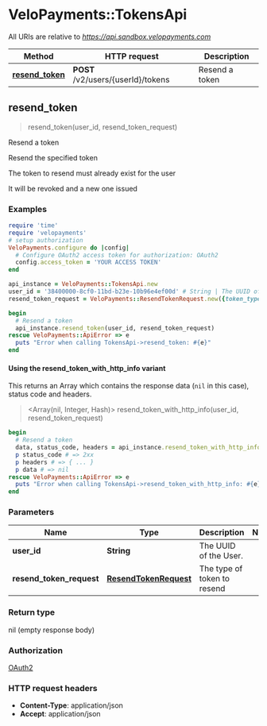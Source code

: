 # VeloPayments::TokensApi

All URIs are relative to *https://api.sandbox.velopayments.com*

| Method | HTTP request | Description |
| ------ | ------------ | ----------- |
| [**resend_token**](TokensApi.md#resend_token) | **POST** /v2/users/{userId}/tokens | Resend a token |


## resend_token

> resend_token(user_id, resend_token_request)

Resend a token

<p>Resend the specified token </p> <p>The token to resend must already exist for the user </p> <p>It will be revoked and a new one issued</p> 

### Examples

```ruby
require 'time'
require 'velopayments'
# setup authorization
VeloPayments.configure do |config|
  # Configure OAuth2 access token for authorization: OAuth2
  config.access_token = 'YOUR ACCESS TOKEN'
end

api_instance = VeloPayments::TokensApi.new
user_id = '38400000-8cf0-11bd-b23e-10b96e4ef00d' # String | The UUID of the User.
resend_token_request = VeloPayments::ResendTokenRequest.new({token_type: 'INVITE_MFA_USER'}) # ResendTokenRequest | The type of token to resend

begin
  # Resend a token
  api_instance.resend_token(user_id, resend_token_request)
rescue VeloPayments::ApiError => e
  puts "Error when calling TokensApi->resend_token: #{e}"
end
```

#### Using the resend_token_with_http_info variant

This returns an Array which contains the response data (`nil` in this case), status code and headers.

> <Array(nil, Integer, Hash)> resend_token_with_http_info(user_id, resend_token_request)

```ruby
begin
  # Resend a token
  data, status_code, headers = api_instance.resend_token_with_http_info(user_id, resend_token_request)
  p status_code # => 2xx
  p headers # => { ... }
  p data # => nil
rescue VeloPayments::ApiError => e
  puts "Error when calling TokensApi->resend_token_with_http_info: #{e}"
end
```

### Parameters

| Name | Type | Description | Notes |
| ---- | ---- | ----------- | ----- |
| **user_id** | **String** | The UUID of the User. |  |
| **resend_token_request** | [**ResendTokenRequest**](ResendTokenRequest.md) | The type of token to resend |  |

### Return type

nil (empty response body)

### Authorization

[OAuth2](../README.md#OAuth2)

### HTTP request headers

- **Content-Type**: application/json
- **Accept**: application/json

